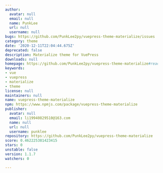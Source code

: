 ```yaml
---
author:
  avatar: null
  email: null
  name: PunkLee
  url: null
  username: null
bugs: https://github.com/PunkLee2py/vuepress-theme-materialize/issues
category: theme
date: '2020-12-11T22:04:44.675Z'
deprecated: false
description: Materialize theme for VuePress
downloads: null
homepage: https://github.com/PunkLee2py/vuepress-theme-materialize#readme
keywords:
- vue
- vuepress
- materialize
- theme
license: null
maintainers: null
name: vuepress-theme-materialize
npm: https://www.npmjs.com/package/vuepress-theme-materialize
publisher:
  avatar: null
  email: li19940829510@163.com
  name: null
  url: null
  username: punklee
repository: https://github.com/PunkLee2py/vuepress-theme-materialize
score: 0.462225381423415
stars: 0
unstable: false
version: 1.1.7
watchers: 0

---
```



